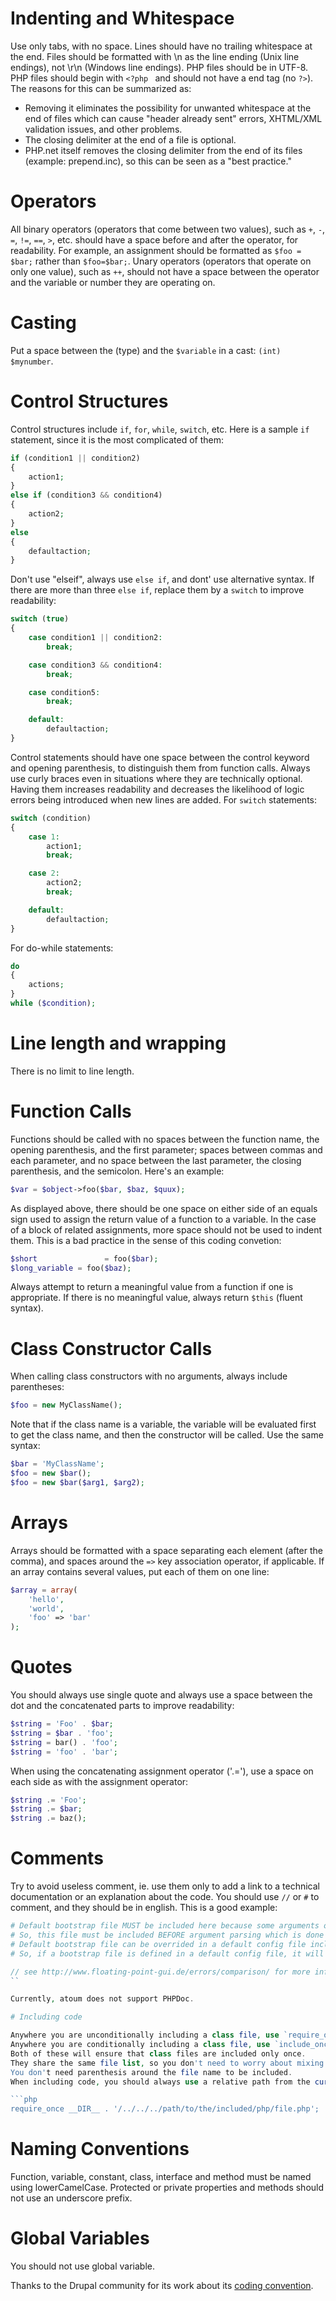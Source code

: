 # Indenting and Whitespace

Use only tabs, with no space. 
Lines should have no trailing whitespace at the end. 
Files should be formatted with \n as the line ending (Unix line endings), not \r\n (Windows line endings). 
PHP files should be in UTF-8. 
PHP files should begin with `<?php ` and should not have a end tag (no `?>`).
The reasons for this can be summarized as:
* Removing it eliminates the possibility for unwanted whitespace at the end of files which can cause "header already sent" errors, XHTML/XML validation issues, and other problems.
* The closing delimiter at the end of a file is optional.
* PHP.net itself removes the closing delimiter from the end of its files (example: prepend.inc), so this can be seen as a "best practice."

# Operators

All binary operators (operators that come between two values), such as `+`, `-`, `=`, `!=`, `==`, `>`, etc. should have a space before and after the operator, for readability. 
For example, an assignment should be formatted as `$foo = $bar;` rather than `$foo=$bar;`. 
Unary operators (operators that operate on only one value), such as `++`, should not have a space between the operator and the variable or number they are operating on.

# Casting

Put a space between the (type) and the `$variable` in a cast: `(int) $mynumber`.

# Control Structures

Control structures include `if`, `for`, `while`, `switch`, etc. 
Here is a sample `if` statement, since it is the most complicated of them:

```php
if (condition1 || condition2)
{
	action1;
}
else if (condition3 && condition4)
{
	action2;
}
else
{
	defaultaction;
}
```

Don't use "elseif", always use `else if`, and dont' use alternative syntax. 
If there are more than three `else if`, replace them by a `switch` to improve readability:

```php
switch (true)
{
	case condition1 || condition2:
		break;

	case condition3 && condition4:
		break;

	case condition5:
		break;

	default:
		defaultaction;
}
```

Control statements should have one space between the control keyword and opening parenthesis, to distinguish them from function calls. 
Always use curly braces even in situations where they are technically optional. 
Having them increases readability and decreases the likelihood of logic errors being introduced when new lines are added. 
For `switch` statements:

```php
switch (condition)
{
	case 1:
		action1;
		break;

	case 2:
		action2;
		break;

	default:
		defaultaction;
}
```

For do-while statements:

```php
do
{
	actions;
}
while ($condition);
```
	
# Line length and wrapping

There is no limit to line length.

# Function Calls

Functions should be called with no spaces between the function name, the opening parenthesis, and the first parameter; spaces between commas and each parameter, and no space between the last parameter, the closing parenthesis, and the semicolon. 
Here's an example:

```php
$var = $object->foo($bar, $baz, $quux);
```

As displayed above, there should be one space on either side of an equals sign used to assign the return value of a function to a variable. 
In the case of a block of related assignments, more space should not be used to indent them.
This is a bad practice in the sense of this coding convetion:

```php
$short				 = foo($bar);
$long_variable = foo($baz);
```

Always attempt to return a meaningful value from a function if one is appropriate.
If there is no meaningful value, always return `$this` (fluent syntax).

# Class Constructor Calls

When calling class constructors with no arguments, always include parentheses:

```php
$foo = new MyClassName();
```

Note that if the class name is a variable, the variable will be evaluated first to get the class name, and then the constructor will be called. Use the same syntax:

```php
$bar = 'MyClassName';
$foo = new $bar();
$foo = new $bar($arg1, $arg2);
```

# Arrays

Arrays should be formatted with a space separating each element (after the comma), and spaces around the `=>` key association operator, if applicable.
If an array contains several values, put each of them on one line:

```php
$array = array(
	'hello',
	'world',
	'foo' => 'bar'
);
```

# Quotes

You should always use single quote and always use a space between the dot and the concatenated parts to improve readability:

```php
$string = 'Foo' . $bar;
$string = $bar . 'foo';
$string = bar() . 'foo';
$string = 'foo' . 'bar';
```

When using the concatenating assignment operator ('.='), use a space on each side as with the assignment operator:

```php
$string .= 'Foo';
$string .= $bar;
$string .= baz();
```

# Comments

Try to avoid useless comment, ie. use them only to add a link to a technical documentation or an explanation about the code.
You should use `//` or `#` to comment, and they should be in english.
This is a good example:

```php
# Default bootstrap file MUST be included here because some arguments on the command line can include some tests which depends of this file.
# So, this file must be included BEFORE argument parsing which is done in script::run().
# Default bootstrap file can be overrided in a default config file included in script\configurable::run() which extends script::run().
# So, if a bootstrap file is defined in a default config file, it will be available when arguments on CLI will be parsed

// see http://www.floating-point-gui.de/errors/comparison/ for more informations
``

Currently, atoum does not support PHPDoc.

# Including code

Anywhere you are unconditionally including a class file, use `require_once`. 
Anywhere you are conditionally including a class file, use `include_once`. 
Both of these will ensure that class files are included only once. 
They share the same file list, so you don't need to worry about mixing them (a file included with `require_once` will not be included again by `include_once`).
You don't need parenthesis around the file name to be included.
When including code, you should always use a relative path from the current directory:

```php
require_once __DIR__ . '/../../../path/to/the/included/php/file.php';
```

# Naming Conventions

Function, variable, constant, class, interface and method must be named using lowerCamelCase.
Protected or private properties and methods should not use an underscore prefix.

# Global Variables

You should not use global variable.

Thanks to the Drupal community for its work about its [coding convention](https://drupal.org/coding-standards).
